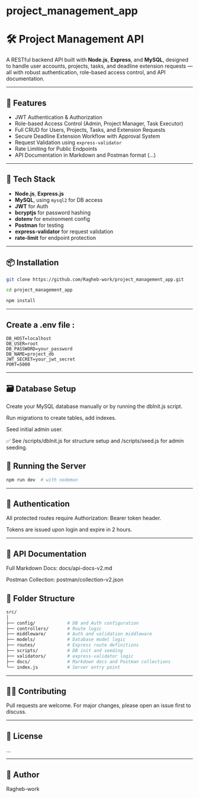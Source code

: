# project_management_app


# 🛠️ Project Management API

A RESTful backend API built with **Node.js**, **Express**, and **MySQL**, designed to handle user accounts, projects, tasks, and deadline extension requests — all with robust authentication, role-based access control, and API documentation.

---

## 🚀 Features

- JWT Authentication & Authorization
- Role-based Access Control (Admin, Project Manager, Task Executor)
- Full CRUD for Users, Projects, Tasks, and Extension Requests
- Secure Deadline Extension Workflow with Approval System
- Request Validation using `express-validator`
- Rate Limiting for Public Endpoints
- API Documentation in Markdown and Postman format (...)

---

## 🧰 Tech Stack

- **Node.js**, **Express.js**
- **MySQL**, using `mysql2` for DB access
- **JWT** for Auth
- **bcryptjs** for password hashing
- **dotenv** for environment config
- **Postman** for testing
- **express-validator** for request validation
- **rate-limit** for endpoint protection

---

## 📦 Installation

```bash
git clone https://github.com/Ragheb-work/project_management_app.git

cd project_management_app

npm install
```
---

## Create a .env file :

```
DB_HOST=localhost
DB_USER=root
DB_PASSWORD=your_password
DB_NAME=project_db
JWT_SECRET=your_jwt_secret
PORT=5000
```


---

## 🗃️ Database Setup

Create your MySQL database manually or by running the dbInit.js script.

Run migrations to create tables, add indexes.

Seed initial admin user.

✅ See /scripts/dbInit.js for structure setup and /scripts/seed.js for admin seeding.

## 🧪 Running the Server

```bash
npm run dev  # with nodemon
```

---

## 🔐 Authentication

  All protected routes require Authorization: Bearer token header.
  
  Tokens are issued upon login and expire in 2 hours.

---

## 📄 API Documentation

  Full Markdown Docs: docs/api-docs-v2.md
  
  Postman Collection: postman/collection-v2.json

## 📁 Folder Structure
```bash
src/
│
├── config/            # DB and Auth configuration
├── controllers/       # Route logic
├── middleware/        # Auth and validation middleware
├── models/            # Database model logic
├── routes/            # Express route definitions
├── scripts/           # DB init and seeding
├── validators/        # express-validator logic
├── docs/              # Markdown docs and Postman collections
└── index.js           # Server entry point
```
---

## 🧑‍💻 Contributing
Pull requests are welcome. For major changes, please open an issue first to discuss.

---

## 📜 License

...

---

## 🤝 Author

Ragheb-work
